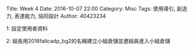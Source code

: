 Title: Week 4
Date: 2016-10-07 22:00
Category: Misc
Tags: 使用導引, 創造力, 表達能力, 協同設計
Author: 40423234

1: 設定使用者資料

2: 組長用2016fallcadp_bg2的名稱建立小組倉儲並邀組員進入小組倉儲